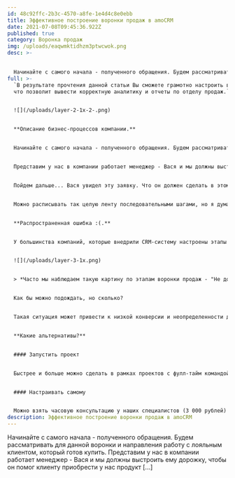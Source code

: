 ```yaml
---
id: 48c92ffc-2b3c-4570-a8fe-1e4d4c8e0ebb
title: Эффективное построение воронки продаж в amoCRM
date: 2021-07-08T09:45:36.922Z
published: true
category: Воронка продаж
img: /uploads/eaqwmktidhzm3ptwcwok.png
desc: >-
  

  Начинайте с самого начала - полученного обращения. Будем рассматривать для данной воронки и направления работу с лояльным клиентом, который готов купить. Представим у нас в компании работает менеджер - Вася и мы должны выстроить ему дорожку, чтобы он помог клиенту приобрести у нас продукт \[...]
full: >-
  `В результате прочтения данной статьи Вы сможете грамотно настроить воронку,
  что позволит вывести корректную аналитику и отчеты по отделу продаж.`


  ![](/uploads/layer-2-1x-2-.png)


  **Описание бизнес-процессов компании.**


  Начинайте с самого начала - полученного обращения. Будем рассматривать для данной воронки и направления работу с лояльным клиентом, который готов купить. 


  Представим у нас в компании работает менеджер - Вася и мы должны выстроить ему дорожку, чтобы он помог клиенту приобрести у нас продукт. Наши этапы должны быть фактом законченного действия, поэтому все заявки будут попадать на этап "Получена новая заявка" или просто "Новая заявка", или "Получен новый лид", или еще проще "Получено обращение", т.е данный этап будет означать, что в компанию обратился клиент.


  Пойдем дальше... Вася увидел эту заявку. Что он должен сделать в этом случае? Следующим шагом Васе необходимо взять эту заявку в работу и связаться с ним, но чтобы за Василием закрепить данного клиента в начале нужно принять в работу. И фактом законченного действия после того, как Вася увидел эту заявку будет являться этап "Принято в работу".


  Можно расписывать так целую ленту последовательными шагами, но я думаю  мысль понятна. Каждый этап процесса должен отвечать на вопрос "Что сделано?". Таким образом будет ясно и менеджерам, и руководителям, что нужно сделать, чтобы продать.


  **Распространенная ошибка :(.**


  У большинства компаний, которые внедрили CRM-систему настроены этапы - Ждуны. 


  ![](/uploads/layer-3-1x.png)


  > *Часто мы наблюдаем такую картину по этапам воронки продаж - "Не дозвонились", "Переговоры", "Отправка КП", "Ожидаем оплаты" и даже "Не целевой" и многие др.*


  Как бы можно подождать, но сколько?


  Такая ситуация может привести к низкой конверсии и неопределенности действий на том или ином этапе, что приведет к потери денег и времени. Поэтому помогите менеджерам и самой компании развиваться и делать следующие шаги к продажам.


  **Какие альтернативы?**


  #### Запустить проект


  Быстрее и больше можно сделать в рамках проектов с фулл-тайм командой и внедрением бизнес-процессов (от 400 000 рублей).


  #### Настраивать самому


  Можно взять часовую консультацию у наших специалистов (3 000 рублей)
description: Эффективное построение воронки продаж в amoCRM
---
```


Начинайте с самого начала - полученного обращения. Будем рассматривать для данной воронки и направления работу с лояльным клиентом, который готов купить. Представим у нас в компании работает менеджер - Вася и мы должны выстроить ему дорожку, чтобы он помог клиенту приобрести у нас продукт \[...]
